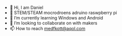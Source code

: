 - 👋 Hi, I am Daniel
- 👀 STEM/STEAM mocrodroens adruino raswpberry pi
- 🌱 I’m currently learning Windows and Android
- 💞️ I’m looking to collaborate on with makers
- 📫 How to reach medfkott@aqol.com

<!---
dfkott/dfkott is a ✨ special ✨ repository because its `README.md` (this file) appears on your GitHub profile.
You can click the Preview link to take a look at your changes.
--->
